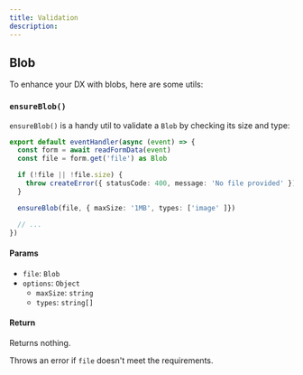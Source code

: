 ```yaml
---
title: Validation
description:
---
```


## Blob

To enhance your DX with blobs, here are some utils:

### `ensureBlob()`

`ensureBlob()` is a handy util to validate a `Blob` by checking its size and type:

```ts
export default eventHandler(async (event) => {
  const form = await readFormData(event)
  const file = form.get('file') as Blob

  if (!file || !file.size) {
    throw createError({ statusCode: 400, message: 'No file provided' })
  }

  ensureBlob(file, { maxSize: '1MB', types: ['image' ]})

  // ...
})
```

#### Params

- `file`: `Blob`
- `options`: `Object`
  - `maxSize`: `string`
  - `types`: `string[]`

#### Return

Returns nothing.

Throws an error if `file` doesn't meet the requirements.
